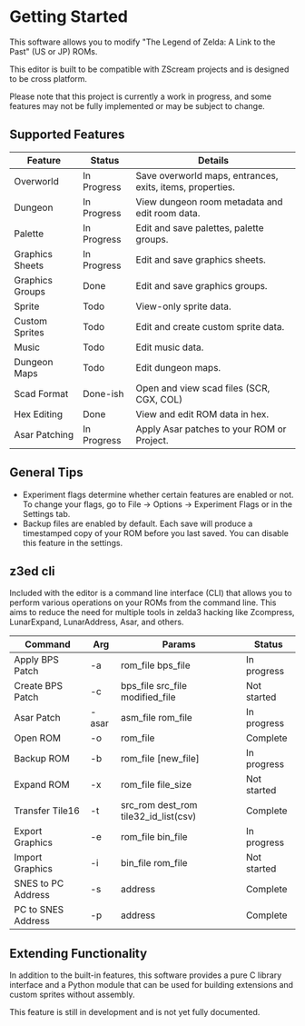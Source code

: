 # Getting Started

This software allows you to modify "The Legend of Zelda: A Link to the Past"  (US or JP) ROMs. 

This editor is built to be compatible with ZScream projects and is designed to be cross platform.

Please note that this project is currently a work in progress, and some features may not be fully implemented or may be subject to change.

## Supported Features 

| Feature | Status | Details |
|---------|--------|-------------|
| Overworld | In Progress | Save overworld maps, entrances, exits, items, properties. |
| Dungeon | In Progress | View dungeon room metadata and edit room data. |
| Palette | In Progress | Edit and save palettes, palette groups. |
| Graphics Sheets | In Progress | Edit and save graphics sheets. |
| Graphics Groups | Done | Edit and save graphics groups. |
| Sprite | Todo | View-only sprite data. |
| Custom Sprites | Todo | Edit and create custom sprite data. |
| Music | Todo | Edit music data. |
| Dungeon Maps | Todo | Edit dungeon maps. |
| Scad Format | Done-ish | Open and view scad files (SCR, CGX, COL) |
| Hex Editing | Done | View and edit ROM data in hex. |
| Asar Patching | In Progress | Apply Asar patches to your ROM or Project. |

## General Tips

- Experiment flags determine whether certain features are enabled or not. To change your flags, go to File -> Options -> Experiment Flags or in the Settings tab.
- Backup files are enabled by default. Each save will produce a timestamped copy of your ROM before you last saved. You can disable this feature in the settings.

## z3ed cli

Included with the editor is a command line interface (CLI) that allows you to perform various operations on your ROMs from the command line. This aims to reduce the need for multiple tools in zelda3 hacking like Zcompress, LunarExpand, LunarAddress, Asar, and others.

| Command | Arg | Params | Status |
|---------|-----|--------|--------|
| Apply BPS Patch | -a | rom_file bps_file | In progress |
| Create BPS Patch | -c | bps_file src_file modified_file | Not started |
| Asar Patch | -asar | asm_file rom_file | In progress |
| Open ROM | -o | rom_file | Complete |
| Backup ROM | -b | rom_file [new_file] | In progress |
| Expand ROM | -x | rom_file file_size | Not started |
| Transfer Tile16 | -t | src_rom dest_rom tile32_id_list(csv) | Complete |
| Export Graphics | -e | rom_file bin_file | In progress |
| Import Graphics | -i | bin_file rom_file | Not started |
| SNES to PC Address | -s | address | Complete |
| PC to SNES Address | -p | address | Complete |


## Extending Functionality

In addition to the built-in features, this software provides a pure C library interface and a Python module that can be used for building extensions and custom sprites without assembly. 

This feature is still in development and is not yet fully documented.